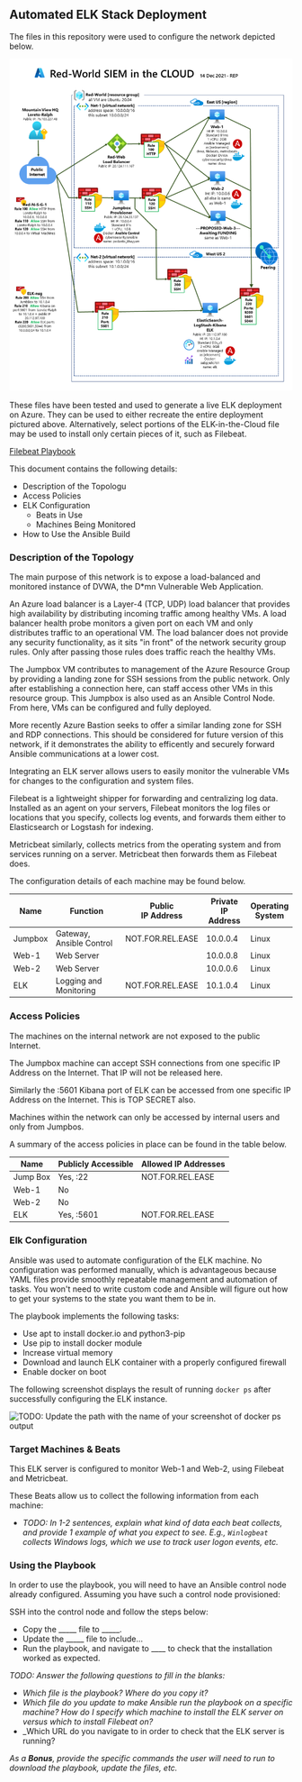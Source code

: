 ## Automated ELK Stack Deployment

The files in this repository were used to configure the network depicted below.

![Red World SIEM Network Diagram](Diagrams/Red-World-Network-Map-Phase-2.png "Red World SIEM Network Diagram")

These files have been tested and used to generate a live ELK deployment on Azure. They can be used to either recreate the entire deployment pictured above. Alternatively, select portions of the ELK-in-the-Cloud file may be used to install only certain pieces of it, such as Filebeat.

[Filebeat Playbook](./Ansible/ansible.Backup.Before.Roles/filebeat-playbook.yml)

This document contains the following details:
- Description of the Topologu
- Access Policies
- ELK Configuration
  - Beats in Use
  - Machines Being Monitored
- How to Use the Ansible Build


### Description of the Topology

The main purpose of this network is to expose a load-balanced and monitored instance of DVWA, the D*mn Vulnerable Web Application.

An Azure load balancer is a Layer-4 (TCP, UDP) load balancer that provides high availability by distributing 
incoming traffic among healthy VMs. A load balancer health probe monitors a given port on each VM and only 
distributes traffic to an operational VM.  The load balancer does not provide any security functionality, as it sits "in front" of the
network security group rules. Only after passing those rules does traffic reach the healthy VMs.

The Jumpbox VM contributes to management of the Azure Resource Group by providing a landing zone for SSH sessions 
from the public network. Only after establishing a connection here, can staff access other VMs in this resource group.
This Jumpbox is also used as an Ansible Control Node. From here, VMs can be configured and fully deployed.

More recently Azure Bastion seeks to offer a similar landing zone for SSH and RDP connections. This should be considered
for future version of this network, if it demonstrates the ability to efficently and securely forward Ansible communications at a lower cost.

Integrating an ELK server allows users to easily monitor the vulnerable VMs for changes to the configuration and system files.

Filebeat is a lightweight shipper for forwarding and centralizing log data. Installed as an agent on your servers, 
Filebeat monitors the log files or locations that you specify, collects log events, and forwards them either to Elasticsearch or Logstash for indexing.

Metricbeat similarly, collects metrics from the operating system and from services running on a server. Metricbeat then forwards them as Filebeat does.

The configuration details of each machine may be found below.
<!-- Note: Use the [Markdown Table Generator](http://www.tablesgenerator.com/markdown_tables) to add/remove values from the table_.
 -->
| Name    | Function                              | Public<br>IP Address | Private<br>IP Address | Operating<br>System |
|---------|---------------------------------------|----------------------|-----------------------|---------------------|
| Jumpbox | Gateway,<br>Ansible Control           | NOT.FOR.REL.EASE     | 10.0.0.4              | Linux               |
| Web-1   | Web Server                            |                      | 10.0.0.8              | Linux               |
| Web-2   | Web Server                            |                      | 10.0.0.6              | Linux               |
| ELK     | Logging and Monitoring                | NOT.FOR.REL.EASE     | 10.1.0.4              | Linux               |
### Access Policies

The machines on the internal network are not exposed to the public Internet. 

The Jumpbox machine can accept SSH connections from one specific IP Address on the Internet. That IP will not be released here.

Similarly the :5601 Kibana port of ELK can be accessed from one specific IP Address on the Internet. This is TOP SECRET also.

Machines within the network can only be accessed by internal users and only from Jumpbos.

A summary of the access policies in place can be found in the table below.

| Name     | Publicly Accessible | Allowed IP Addresses |
|----------|---------------------|----------------------|
| Jump Box | Yes, :22            |  NOT.FOR.REL.EASE    |
| Web-1    | No                  |                      |
| Web-2    | No                  |                      |
| ELK      | Yes, :5601          |  NOT.FOR.REL.EASE    |

### Elk Configuration

Ansible was used to automate configuration of the ELK machine. No configuration was performed manually, which is advantageous because 
YAML files provide smoothly repeatable management and automation of tasks. You won't need to write custom code and Ansible will 
figure out how to get your systems to the state you want them to be in.

The playbook implements the following tasks:
- Use apt to install docker.io and python3-pip
- Use pip to install docker module
- Increase virtual memory
- Download and launch ELK container with a properly configured firewall
- Enable docker on boot

The following screenshot displays the result of running `docker ps` after successfully configuring the ELK instance.

![TODO: Update the path with the name of your screenshot of docker ps output](Images/docker_ps_output.png)

### Target Machines & Beats
This ELK server is configured to monitor Web-1 and Web-2, using Filebeat and Metricbeat.

These Beats allow us to collect the following information from each machine:
- _TODO: In 1-2 sentences, explain what kind of data each beat collects, and provide 1 example of what you expect to see. E.g., `Winlogbeat` collects Windows logs, which we use to track user logon events, etc._

### Using the Playbook
In order to use the playbook, you will need to have an Ansible control node already configured. Assuming you have such a control node provisioned: 

SSH into the control node and follow the steps below:
- Copy the _____ file to _____.
- Update the _____ file to include...
- Run the playbook, and navigate to ____ to check that the installation worked as expected.

_TODO: Answer the following questions to fill in the blanks:_
- _Which file is the playbook? Where do you copy it?_
- _Which file do you update to make Ansible run the playbook on a specific machine? How do I specify which machine to install the ELK server on versus which to install Filebeat on?_
- _Which URL do you navigate to in order to check that the ELK server is running?

_As a **Bonus**, provide the specific commands the user will need to run to download the playbook, update the files, etc._

